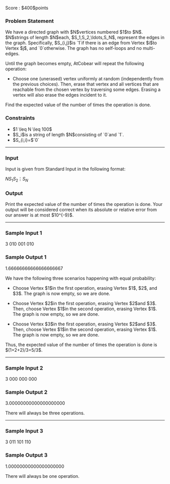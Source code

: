 
<div>

<span>

<span>

<p>
Score : $400$points
</p>

<div>

<section>

### **Problem Statement**

<p>
We have a directed graph with $N$vertices numbered $1$to $N$.
$N$strings of length $N$each, $S_1,S_2,\ldots,S_N$, represent the edges in the graph.
Specifically, $S_{i,j}$is `1`if there is an edge from Vertex $i$to Vertex $j$, and `0`otherwise.
The graph has no self-loops and no multi-edges.
</p>

<p>
Until the graph becomes empty, AtCobear will repeat the following operation:
</p>

<ul>

<li>
Choose one (unerased) vertex uniformly at random (independently from the previous choices).
Then, erase that vertex and all vertices that are reachable from the chosen vertex by traversing some edges.
Erasing a vertex will also erase the edges incident to it.
</li>

</ul>

<p>
Find the expected value of the number of times the operation is done.
</p>

</section>

</div>

<div>

<section>

### **Constraints**

<ul>

<li>
$1 \leq N \leq 100$
</li>

<li>
$S_i$is a string of length $N$consisting of `0`and `1`.
</li>

<li>
$S_{i,i}=$`0`
</li>

</ul>

</section>

</div>

---

<div>

<div>

<section>

### **Input**

<p>
Input is given from Standard Input in the following format:
</p>

<div>

$N$$S_1$$S_2$$\vdots$$S_N$
</div>

</section>

</div>

<div>

<section>

### **Output**

<p>
Print the expected value of the number of times the operation is done.
Your output will be considered correct when its absolute or relative error from our answer is at most $10^{-9}$.
</p>

</section>

</div>

</div>

---

<div>

<section>

### **Sample Input 1**

<div>

3
010
001
010

</div>

</section>

</div>

<div>

<section>

### **Sample Output 1**

<div>

1.66666666666666666667

</div>

<p>
We have the following three scenarios happening with equal probability:
</p>

<ul>

<li>

<p>
Choose Vertex $1$in the first operation, erasing Vertex $1$, $2$, and $3$.
The graph is now empty, so we are done.
</p>

</li>

<li>

<p>
Choose Vertex $2$in the first operation, erasing Vertex $2$and $3$.
Then, choose Vertex $1$in the second operation, erasing Vertex $1$.
The graph is now empty, so we are done.
</p>

</li>

<li>

<p>
Choose Vertex $3$in the first operation, erasing Vertex $2$and $3$.
Then, choose Vertex $1$in the second operation, erasing Vertex $1$.
The graph is now empty, so we are done.
</p>

</li>

</ul>

<p>
Thus, the expected value of the number of times the operation is done is $(1+2+2)/3=5/3$.
</p>

</section>

</div>

---

<div>

<section>

### **Sample Input 2**

<div>

3
000
000
000

</div>

</section>

</div>

<div>

<section>

### **Sample Output 2**

<div>

3.00000000000000000000

</div>

<p>
There will always be three operations.
</p>

</section>

</div>

---

<div>

<section>

### **Sample Input 3**

<div>

3
011
101
110

</div>

</section>

</div>

<div>

<section>

### **Sample Output 3**

<div>

1.00000000000000000000

</div>

<p>
There will always be one operation.
</p>

</section>

</div>

</span>

</span>

</div>
